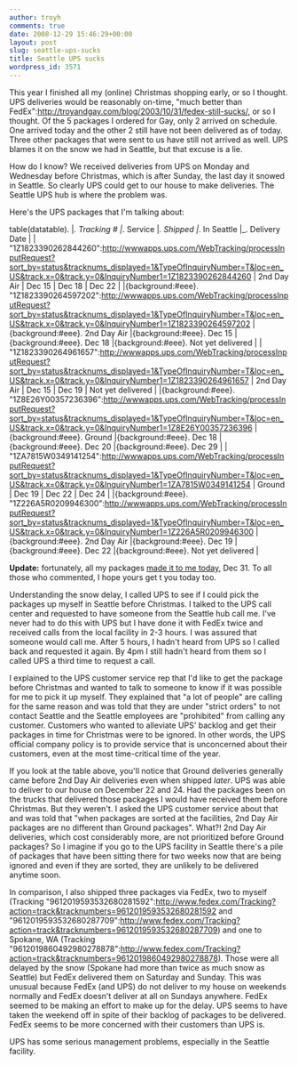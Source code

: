 ```yaml
---
author: troyh
comments: true
date: 2008-12-29 15:46:29+00:00
layout: post
slug: seattle-ups-sucks
title: Seattle UPS sucks
wordpress_id: 3571
---
```


This year I finished all my (online) Christmas shopping early, or so I thought. UPS deliveries would be reasonably on-time, "much better than FedEx":http://troyandgay.com/blog/2003/10/31/fedex-still-sucks/, or so I thought. Of the 5 packages I ordered for Gay, only 2 arrived on schedule. One arrived today and the other 2 still have not been delivered as of today. Three other packages that were sent to us have still not arrived as well. UPS blames it on the snow we had in Seattle, but that excuse is a lie.

How do I know? We received deliveries from UPS on Monday and Wednesday before Christmas, which is after Sunday, the last day it snowed in Seattle. So clearly UPS could get to our house to make deliveries. The Seattle UPS hub is where the problem was.

<!-- more -->

Here's the UPS packages that I'm talking about:

table(datatable).
|_. Tracking #         |_. Service      |_. Shipped |_. In Seattle  |_. Delivery Date |
| "1Z1823390262844260":http://wwwapps.ups.com/WebTracking/processInputRequest?sort_by=status&tracknums_displayed=1&TypeOfInquiryNumber=T&loc=en_US&track.x=0&track.y=0&InquiryNumber1=1Z1823390262844260 | 2nd Day Air  | Dec 15  | Dec 18      | Dec 22   |
|{background:#eee}. "1Z1823390264597202":http://wwwapps.ups.com/WebTracking/processInputRequest?sort_by=status&tracknums_displayed=1&TypeOfInquiryNumber=T&loc=en_US&track.x=0&track.y=0&InquiryNumber1=1Z1823390264597202 |{background:#eee}. 2nd Day Air  |{background:#eee}. Dec 15  |{background:#eee}. Dec 18      |{background:#eee}. Not yet delivered |
| "1Z1823390264961657":http://wwwapps.ups.com/WebTracking/processInputRequest?sort_by=status&tracknums_displayed=1&TypeOfInquiryNumber=T&loc=en_US&track.x=0&track.y=0&InquiryNumber1=1Z1823390264961657 | 2nd Day Air  | Dec 15  | Dec 19      | Not yet delivered |
|{background:#eee}. "1Z8E26Y00357236396":http://wwwapps.ups.com/WebTracking/processInputRequest?sort_by=status&tracknums_displayed=1&TypeOfInquiryNumber=T&loc=en_US&track.x=0&track.y=0&InquiryNumber1=1Z8E26Y00357236396 |{background:#eee}. Ground       |{background:#eee}. Dec 18  |{background:#eee}. Dec 20      |{background:#eee}. Dec 29   |
| "1ZA7815W0349141254":http://wwwapps.ups.com/WebTracking/processInputRequest?sort_by=status&tracknums_displayed=1&TypeOfInquiryNumber=T&loc=en_US&track.x=0&track.y=0&InquiryNumber1=1ZA7815W0349141254 | Ground       | Dec 19  | Dec 22      | Dec 24   |
|{background:#eee}. "1Z226A5R0209946300":http://wwwapps.ups.com/WebTracking/processInputRequest?sort_by=status&tracknums_displayed=1&TypeOfInquiryNumber=T&loc=en_US&track.x=0&track.y=0&InquiryNumber1=1Z226A5R0209946300 |{background:#eee}. 2nd Day Air  |{background:#eee}. Dec 19  |{background:#eee}. Dec 22      |{background:#eee}. Not yet delivered |

**Update:** fortunately, all my packages [made it to me today](http://troyandgay.com/blog/2008/12/31/seattle-ups-finished-sucking-for-me-at-least/), Dec 31. To all those who commented, I hope yours get t you today too.

Understanding the snow delay, I called UPS to see if I could pick the packages up myself in Seattle before Christmas. I talked to the UPS call center and requested to have someone from the Seattle hub call me. I've never had to do this with UPS but I have done it with FedEx twice and received calls from the local facility in 2-3 hours. I was assured that someone would call me. After 5 hours, I hadn't heard from UPS so I called back and requested it again. By 4pm I still hadn't heard from them so I called UPS a third time to request a call.

I explained to the UPS customer service rep that I'd like to get the package before Christmas and wanted to talk to someone to know if it was possible for me to pick it up myself. They explained that "a lot of people" are calling for the same reason and was told that they are under "strict orders" to not contact Seattle and the Seattle employees are "prohibited" from calling any customer. Customers who wanted to alleviate UPS' backlog and get their packages in time for Christmas were to be ignored. In other words, the UPS official company policy is to provide service that is unconcerned about their customers, even at the most time-critical time of the year.

If you look at the table above, you'll notice that Ground deliveries generally came before 2nd Day Air deliveries even when shipped _later_. UPS was able to deliver to our house on December 22 and 24. Had the packages been on the trucks that delivered those packages I would have received them before Christmas. But they weren't. I asked the UPS customer service about that and was told that "when packages are sorted at the facilities, 2nd Day Air packages are no different than Ground packages". What?! 2nd Day Air deliveries, which cost considerably more, are not prioritized before Ground packages? So I imagine if you go to the UPS facility in Seattle there's a pile of packages that have been sitting there for two weeks now that are being ignored and even if they are sorted, they are unlikely to be delivered anytime soon.

In comparison, I also shipped three packages via FedEx, two to myself (Tracking "9612019593532680281592":http://www.fedex.com/Tracking?action=track&tracknumbers=9612019593532680281592 and "9612019593532680287709":http://www.fedex.com/Tracking?action=track&tracknumbers=9612019593532680287709) and one to Spokane, WA (Tracking "9612019860492980278878":http://www.fedex.com/Tracking?action=track&tracknumbers=9612019860492980278878). Those were all delayed by the snow (Spokane had more than twice as much snow as Seattle) but FedEx delivered them on Saturday and Sunday. This was unusual because FedEx (and UPS) do not deliver to my house on weekends normally and FedEx doesn't deliver at all on Sundays anywhere. FedEx seemed to be making an effort to make up for the delay. UPS seems to have taken the weekend off in spite of their backlog of packages to be delivered. FedEx seems to be more concerned with their customers than UPS is.

UPS has some serious management problems, especially in the Seattle facility.
